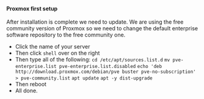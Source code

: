 #### Proxmox first setup
After installation is complete we need to update. We are using the free community version of Proxmox so we need to change the default enterprise software repository to the free community one.
- Click the name of your server
- Then click `shell` over on the right
- Then type all of the following:
`cd /etc/apt/sources.list.d`
`mv pve-enterprise.list pve-enterprise.list.disabled`
`echo 'deb http://download.proxmox.com/debian/pve buster pve-no-subscription' > pve-community.list`
`apt update`
`apt -y dist-upgrade`
- Then reboot
- All done.
